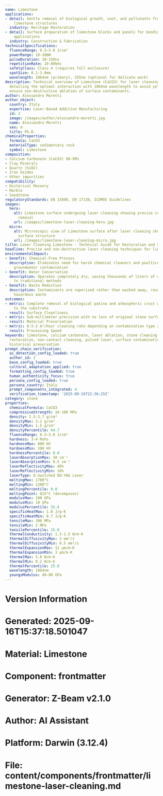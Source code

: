 ```yaml
---
name: Limestone
applications:
- detail: Gentle removal of biological growth, soot, and pollutants from historical
    limestone structures
  industry: Heritage Restoration
- detail: Surface preparation of limestone blocks and panels for bonding or coating
    applications
  industry: Construction & Fabrication
technicalSpecifications:
  fluenceRange: 0.5–3.0 J/cm²
  powerRange: 10-100W
  pulseDuration: 10-150ns
  repetitionRate: 10-80kHz
  safetyClass: Class 4 (requires full enclosure)
  spotSize: 0.1-3.0mm
  wavelength: 1064nm (primary), 355nm (optional for delicate work)
description: Technical overview of Limestone (CaCO3) for laser cleaning applications,
  detailing the optimal interaction with 1064nm wavelength to avoid yellowing and
  ensure non-destructive ablation of surface contaminants.
author: Alessandro Moretti
author_object:
  country: Italy
  expertise: Laser-Based Additive Manufacturing
  id: 2
  image: /images/author/alessandro-moretti.jpg
  name: Alessandro Moretti
  sex: m
  title: Ph.D.
chemicalProperties:
  formula: CaCO3
  materialType: sedimentary rock
  symbol: Limestone
composition:
- Calcium Carbonate (CaCO3) 90-99%
- Clay Minerals
- Quartz (SiO2)
- Iron Oxides
- Other impurities
compatibility:
- Historical Masonry
- Marble
- Sandstone
regulatoryStandards: EN 15898, EN 17138, ICOMOS Guidelines
images:
  hero:
    alt: Limestone surface undergoing laser cleaning showing precise contamination
      removal
    url: /images/limestone-laser-cleaning-hero.jpg
  micro:
    alt: Microscopic view of Limestone surface after laser cleaning showing detailed
      surface structure
    url: /images/limestone-laser-cleaning-micro.jpg
title: Laser Cleaning Limestone - Technical Guide for Restoration and Surface Preparation
headline: Precise and non-destructive laser cleaning techniques for limestone preservation
environmentalImpact:
- benefit: Chemical-Free Process
  description: Eliminates need for harsh chemical cleaners and poultices, preventing
    groundwater contamination
- benefit: Water Conservation
  description: Operates completely dry, saving thousands of liters of water compared
    to traditional methods
- benefit: Waste Reduction
  description: Contaminants are vaporized rather than washed away, resulting in minimal
    hazardous waste
outcomes:
- metric: Complete removal of biological patina and atmospheric crust without damage
    to the substrate
  result: Surface Cleanliness
- metric: Sub-millimeter precision with no loss of original stone surface or detail
  result: Material Preservation
- metric: 0.5-2 m²/hour cleaning rate depending on contamination type and intensity
  result: Processing Speed
keywords: limestone, calcium carbonate, laser ablation, stone cleaning, architectural
  restoration, non-contact cleaning, pulsed laser, surface contamination removal,
  historical preservation
prompt_chain_verification:
  ai_detection_config_loaded: true
  author_id: 2
  base_config_loaded: true
  cultural_adaptation_applied: true
  formatting_config_loaded: true
  human_authenticity_focus: true
  persona_config_loaded: true
  persona_country: Italy
  prompt_components_integrated: 4
  verification_timestamp: '2025-09-16T22:36:25Z'
category: stone
properties:
  chemicalFormula: CaCO3
  compressiveStrength: 10-100 MPa
  density: 2.5-2.7 g/cm³
  densityMax: 3.2 g/cm³
  densityMin: 1.5 g/cm³
  densityPercentile: 64.7
  fluenceRange: 0.5–3.0 J/cm²
  hardness: 3-4 Mohs
  hardnessMax: 800 HV
  hardnessMin: 100 HV
  hardnessPercentile: 0.0
  laserAbsorptionMax: 30 cm⁻¹
  laserAbsorptionMin: 0.5 cm⁻¹
  laserReflectivityMax: 40%
  laserReflectivityMin: 10%
  laserType: Q-Switched Nd:YAG Laser
  meltingMax: 1700°C
  meltingMin: 1200°C
  meltingPercentile: 0.0
  meltingPoint: 825°C (decomposes)
  modulusMax: 100 GPa
  modulusMin: 10 GPa
  modulusPercentile: 55.6
  specificHeatMax: 1.0 J/g·K
  specificHeatMin: 0.7 J/g·K
  tensileMax: 300 MPa
  tensileMin: 2 MPa
  tensilePercentile: 25.0
  thermalConductivity: 1.3-1.5 W/m·K
  thermalDiffusivityMax: 3 mm²/s
  thermalDiffusivityMin: 0.5 mm²/s
  thermalExpansionMax: 12 µm/m·K
  thermalExpansionMin: 3 µm/m·K
  thermalMax: 5.0 W/m·K
  thermalMin: 0.2 W/m·K
  thermalPercentile: 25.0
  wavelength: 1064nm
  youngsModulus: 40-80 GPa
---
```


# Version Information
# Generated: 2025-09-16T15:37:18.501047
# Material: Limestone
# Component: frontmatter
# Generator: Z-Beam v2.1.0
# Author: AI Assistant
# Platform: Darwin (3.12.4)
# File: content/components/frontmatter/limestone-laser-cleaning.md